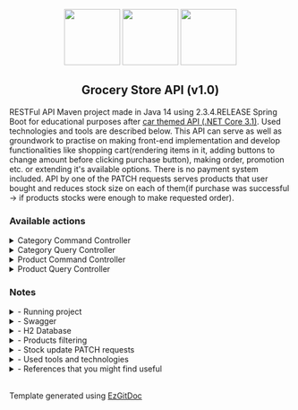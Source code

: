 <p align="center">
<img height="100" src="https://img.shields.io/badge/--white?logo=Spring&style=for-the-badge"/>
<img height="100" src="https://img.shields.io/badge/--white?logo=java&logoColor=orange&style=for-the-badge"/>
<img height="100" src="https://img.shields.io/badge/--white?logo=apache%20maven&logoColor=orange&style=for-the-badge"/>
</p>
<h2 align="center"> Grocery Store API (v1.0)</h2>
<p align="left">RESTFul API Maven project made in Java 14 using 2.3.4.RELEASE Spring Boot for educational purposes after <a href="https://github.com/trolit/car-themed-API" draggable="false">car themed API (.NET Core 3.1)</a>. Used technologies and tools are described below. This API can serve as well as groundwork to practise on making front-end implementation and develop functionalities like shopping cart(rendering items in it, adding buttons to change amount before clicking purchase button), making order, promotion etc. or extending it's available options. There is no payment system included. API by one of the PATCH requests serves products that user bought and reduces stock size on each of them(if purchase was successful -> if products stocks were enough to make requested order).</p>

<h3>Available actions</h3>

<details>
    <summary>Category Command Controller</summary> 

| Sr. No. | Operation <img width=350/> | HTTP Method | Path <br/> ```/api/v1``` <img width=200/> | Status Code | Description <img width=200/> |
| :---: | :---: | :---: | :---: | :---: | :---: |
| (1) | <em>Create Category</em> | POST | ```/categories``` | 201 | New Category is created. |
| (2) | <em>Update Category</em> | PUT | ```/categories/{id}``` | 200 | Category resource is updated. |
| (3) | <em>Delete Category</em> | DELETE | ```/categories/{id}``` | 204 | Category is deleted. |
</details>

<details>
    <summary>Category Query Controller</summary> 

| Sr. No. | Operation <img width=350/> | HTTP Method | Path <br/> ```/api/v1``` <img width=200/> | Status Code | Description <img width=200/> |
| :---: | :---: | :---: | :---: | :---: | :---: |
| (1) | <em>Return Categories</em> | GET | ```/categories``` | 200 | Fetches all categories. |
| (2) | <em>Return Category</em> | GET | ```/categories/{id}``` | 200 | One category is fetched. |
</details>

<details>
    <summary>Product Command Controller</summary> 

| Sr. No. | Operation <img width=350/> | HTTP Method | Path <br/> ```/api/v1``` <img width=200/> | Status Code | Description <img width=200/> |
| :---: | :---: | :---: | :---: | :---: | :---: |
| (1) | <em>Create Product</em> | POST | ```/products``` | 201 | New Product is created. |
| (2) | <em>Update Product</em> | PUT | ```/products/{id}``` | 200 | Product is updated. |
| (3) | <em>Delete Product</em> | DELETE | ```/products/{id}``` | 204 | Product is deleted. |
| (4) | <em>Change Product's price by percentage</em> | PATCH | ```/products/{id}/price``` | 204 | Product price is updated according to given percentage. |
| (5) | <em>Update Product's stock</em> | PATCH | ```/products/{id}/stock``` | 204 | Requested Product's stock is updated. |
| (6) | <em>Update Products stocks</em> | PATCH | ```/products/order``` | 204 | Given products stocks are reduced by requested amount. |
</details>
<details>
    <summary>Product Query Controller</summary> 

| Sr. No. | Operation <img width=350/> | HTTP Method | Path <br/> ```/api/v1``` <img width=200/> | Status Code | Description <img width=200/> |
| :---: | :---: | :---: | :---: | :---: | :---: |
| (1) | <em>Return Products (can be filtered)</em> | GET | ```/products``` | 200 | Fetches all products. |
| (2) | <em>Return Product within given id</em> | GET | ```/products/{id}``` | 200 | Returns single product. |
</details>

<h3>Notes</h3>

<details>
    <summary>- Running project</summary> 
    
Best way to run a project without spending time on compiling it via cmd is to getting CE of JetBrains IntelliJ IDEA or any other IDE you like e.g. Eclipse and obtaining Java JDK to compile the project. 
</details>

<details>
    <summary>- Swagger</summary> 
    
To access Swagger enter: ```http://localhost:8080/swagger-ui/``` in your browser <em>(pay attention to last slash)</em>
</details>

<details>
    <summary>- H2 Database</summary> 
    
Access database console by entering: ```http://localhost:8080/h2-console``` in your browser <em>(credentials are stored in application.properties)</em>. Project is using persistent Db mode. Database sample with some precreated objects is stored in the repository and will be read as soon as you launch project. If you want to have empty Db on each start you can <br/>
- Remove line ```spring.jpa.hibernate.ddl-auto=update``` from ```application.properties```. In result on every app launch H2 will perform DROP TABLE operation. <br/><br/>
- Overwrite line ```spring.datasource.url=jdbc:h2:file:./data/sample``` with ```jdbc:h2:mem:testdb```. This way app will use nonpersistent, "in-memory" database. 
</details>

<details>
    <summary>- Products filtering</summary> 
    
GET method responsible for fetching all products is extended with optional search parameter with which you can pass property name, operation and value to filter results. Every property from ProductQueryDto can be requested to be filtered. 

```java
public class ProductQueryDto {
    private Integer id;
    private String name;
    private BigDecimal price;
    private Integer stock;
    private String category;
    private Integer categoryId;
    private String measurement;
    // getters and setters skipped for brievity
}
```

To return products that category is "Alcoholic Drink" we would use categoryId(1) because of existing whitespace bug. URL would look something like this:

```http://localhost:8080/api/v1/products?search=categoryId:1```

If we wanted to additionaly shorten results with different property like price:

```http://localhost:8080/api/v1/products?search=categoryId:1,price>15```
</details>
   
<details>
    <summary>- Stock update PATCH requests</summary> 
  
Both requests change property named "stock". Request ```/products/{id}/stock``` updates stock for single product, overwriting currently stored data while the other one - ```/api/v1/products/order``` - allows to update database information when someone orders chosen product(s). To use the second method, API expects that you send in body an array with specific order: ```{ProductId}, {Amount}```. Before API makes changes to sent products stocks, it will verify if if there is enough of each product to make purchase. Example below:

```
{
  "order": [
    "97", "68", "102", "44"
  ]
}
// 97 -> product Id
// 68 -> amount of product identified with 97 that user ordered
```
</details>

<details>
    <summary>- Used tools and technologies</summary> 
   
- Spring Boot 2.3.4.RELEASE
- Open JDK 14
- Hibernate (spring-boot-starter-data-jpa)
- JPA
- Maven
- H2 Database
- Springfox Swagger 3.0.0
- ModelMapper 2.3.8
- Querydsl
- IDE - IntelliJ IDEA CE 2020.1.1
</details>

<details>
    <summary>- References that you might find useful</summary> 
   
- <a href="https://start.spring.io/"/>Spring Initializr</a>
- <a href="https://howtodoinjava.com/spring-rest/spring-rest-crud-jpa-example/"/>Spring REST CRUD JPA Example</a>
- <a href="https://www.javaguides.net/2019/08/spring-boot-crud-rest-api-spring-data-jpa-h2-database-example.html"/>Spring Boot CRUD REST API JPA H2 Example</a>
- <a href="https://stackabuse.com/integrating-h2-database-with-spring-boot/"/>Integrating H2 with Spring Boot</a>
- <a href="https://vladmihalcea.com/the-best-way-to-map-a-onetomany-association-with-jpa-and-hibernate/"/>Best way to map 1-n relation in JPA-Hibernate</a>
- <a href="https://www.baeldung.com/swagger-2-documentation-for-spring-rest-api"/>Setting up Swagger</a>
- <a href="http://modelmapper.org/"/>ModelMapper documentation</a>
- <a href="https://www.baeldung.com/rest-api-search-language-spring-data-querydsl"/>Query language Spring Querydsl</a>
- <a href="https://www.vojtechruzicka.com/documenting-spring-boot-rest-api-swagger-springfox/"/>Spring Boot documenting Swagger</a>
- <a href="https://stackoverflow.com/questions/58998687/swagger-read-documentation-from-properties-file"/>Swagger read docs from *.md files</a>
</details>

<br/>

Template generated using <a href="https://github.com/trolit/EzGitDoc">EzGitDoc</a>

